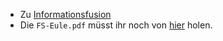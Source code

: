 * Zu [Informationsfusion](https://martin-thoma.com/informationsfusion/)
* Die `FS-Eule.pdf` müsst ihr noch von [hier](http://www.fsmi.uni-karlsruhe.de/Studium/Pruefungsprotokolle/) holen.
